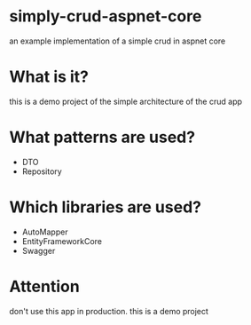# simply-crud-aspnet-core
an example implementation of a simple crud in aspnet core

# What is it?
this is a demo project of the simple architecture of the crud app

# What patterns are used?
- DTO
- Repository

# Which libraries are used?
- AutoMapper
- EntityFrameworkCore
- Swagger

# Attention
don't use this app in production. this is a demo project

